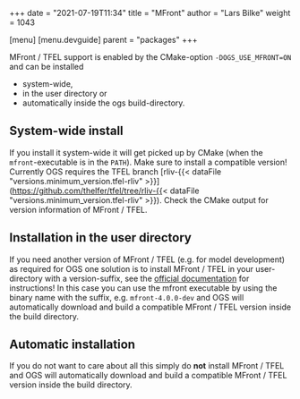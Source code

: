 +++
date = "2021-07-19T11:34"
title = "MFront"
author = "Lars Bilke"
weight = 1043

[menu]
  [menu.devguide]
    parent = "packages"
+++

MFront / TFEL support is enabled by the CMake-option `-DOGS_USE_MFRONT=ON` and can be installed

- system-wide,
- in the user directory or
- automatically inside the ogs build-directory.

## System-wide install

If you install it system-wide it will get picked up by CMake (when the `mfront`-executable is in the `PATH`). Make sure to install a compatible version! Currently OGS requires the TFEL branch [rliv-{{< dataFile "versions.minimum_version.tfel-rliv" >}}](https://github.com/thelfer/tfel/tree/rliv-{{< dataFile "versions.minimum_version.tfel-rliv" >}}). Check the CMake output for version information of MFront / TFEL.

## Installation in the user directory

If you need another version of MFront / TFEL (e.g. for model development) as required for OGS one solution is to install MFront / TFEL in your user-directory with a version-suffix, see the [official documentation](http://tfel.sourceforge.net/install.html#sec:QuickUbuntu) for instructions! In this case you can use the mfront executable by using the binary name with the suffix, e.g. `mfront-4.0.0-dev` and OGS will automatically download and build a compatible MFront / TFEL version inside the build directory.

## Automatic installation

If you do not want to care about all this simply do **not** install MFront / TFEL and OGS will automatically download and build a compatible MFront / TFEL version inside the build directory.
